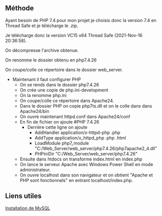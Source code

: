 ## Méthode
Ayant besoin de PHP 7.4 pour mon projet je choisis donc la version 7.4 en Thread Safe et je télécharge le .zip.

Je télécharge donc la version VC15 x64 Thread Safe (2021-Nov-16 20:36:58).

On décompresse l'archive obtenue.

On renomme le dossier obtenu en php7.4.26

On coupe/colle ce répertoire dans le dossier web_server.

* Maintenant il faut configurer PHP
	* On se rends dans le dossier php7.4.26
	* On crée une copie de php.ini-development
	* On la renomme php.ini
	* On coupe/colle ce répertoire dans Apache24.
	* Dans le dossier PHP on copie php7ts.dll et on le colle dans dans Apache24/bin
	* On ouvre maintenant httpd.conf dans Apache24/conf 
	* En fin de fichier on ajoute #PHP 7.4.26
		* Derrière cette ligne on ajoute
			* AddHandler application/x-httpd-php .php
			* AddType application/x_httpd_php .php .html
			* LoadModule php7_module "C:/Web_Server/web_server/php7.4.26/php7apache2_4.dll"
			* PHPiniDir "C:/Web_Server/web_server/php7.4.26"
	* Ensuite dans htdocs on transforme index.html en index.php
	* On lance le serveur Apache avec Windows Power Shell en mode administrateur.
	* On ouvre localhost dans son navigateur et on obtient "Apache et PHP sont fonctionnels" en entrant localhost/index.php.


## Liens utiles
[Installation de MySQL](https://www.youtube.com/watch?v=0vS3fOkAbPs)
